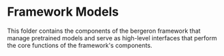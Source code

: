 # Framework Models

This folder contains the components of the bergeron framework that manage pretrained models and serve as high-level interfaces that perform the core functions of the framework's components.